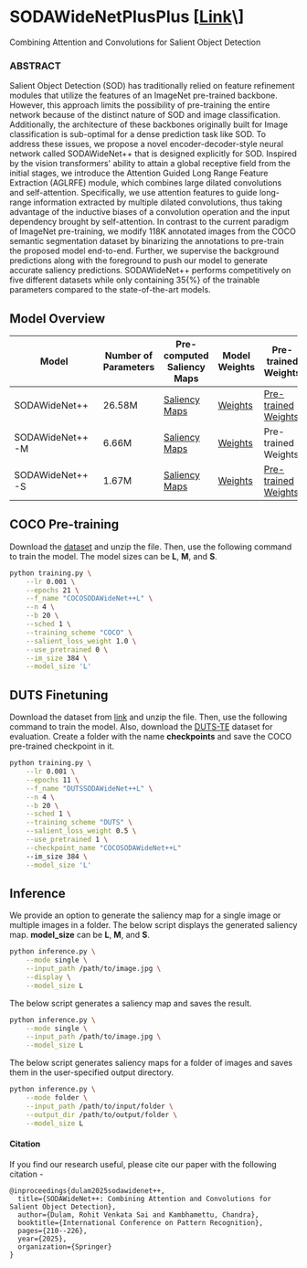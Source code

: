 # SODAWideNetPlusPlus \[[Link](https://arxiv.org/pdf/2408.16645?)\]
Combining Attention and Convolutions for Salient Object Detection

### ABSTRACT

Salient Object Detection (SOD) has traditionally relied on feature refinement modules that utilize the features of an ImageNet pre-trained backbone. However, this approach limits the possibility of pre-training the entire network because of the distinct nature of SOD and image classification. Additionally, the architecture of these backbones originally built for Image classification is sub-optimal for a dense prediction task like SOD. To address these issues, we propose a novel encoder-decoder-style neural network called SODAWideNet++ that is designed explicitly for SOD. Inspired by the vision transformers' ability to attain a global receptive field from the initial stages, we introduce the Attention Guided Long Range Feature Extraction (AGLRFE) module, which combines large dilated convolutions and self-attention. Specifically, we use attention features to guide long-range information extracted by multiple dilated convolutions, thus taking advantage of the inductive biases of a convolution operation and the input dependency brought by self-attention. In contrast to the current paradigm of ImageNet pre-training, we modify 118K annotated images from the COCO semantic segmentation dataset by binarizing the annotations to pre-train the proposed model end-to-end. Further, we supervise the background predictions along with the foreground to push our model to generate accurate saliency predictions. SODAWideNet++ performs competitively on five different datasets while only containing 35{\%} of the trainable parameters compared to the state-of-the-art models. 

## Model Overview

| Model | Number of Parameters | Pre-computed Saliency Maps | Model Weights | Pre-trained Weights |
|------------|----------------------|----------------------------|---------------|---------------|
| SODAWideNet++    | 26.58M                | [Saliency Maps](https://drive.google.com/drive/folders/12ZpJ5aewFwlX_avG-RNHBWPKaqXTZvIO?usp=sharing) | [Weights](https://drive.google.com/file/d/1HY3zRTmZ58g9RCo8PDza6p0Kg0x5POLF/view?usp=sharing) | [Pre-trained Weights](https://drive.google.com/file/d/1gsDc77dNn2lFAMbnnteKhJjNoG3ZXSbe/view?usp=sharing) |
| SODAWideNet++-M   | 6.66M                | [Saliency Maps](https://drive.google.com/drive/folders/1zdf1j8xsPnSWS3xK2HAMoz2u9MJoK8iT?usp=sharing) | [Weights](https://drive.google.com/file/d/10kwnn9asoUeZSsjIuZQMKjm_XPNrv3i0/view?usp=sharing) | Pre-trained Weights |
| SODAWideNet++-S    | 1.67M                | [Saliency Maps](https://drive.google.com/drive/folders/1_MtnVz1qU63AlrlZ98fCu51gNVyMDnWA?usp=sharing) | [Weights](https://drive.google.com/file/d/1RRRIUYAZU_8Si0yNPvSCimz1m3kEIBIe/view?usp=sharing) | [Pre-trained Weights](https://drive.google.com/file/d/1xu0eOa51ufxiGM4gq1b0ay9WAi_Y_J9b/view?usp=sharing) |

## COCO Pre-training

Download the [dataset](https://drive.google.com/file/d/1FfLXKB3qp1ak1qSWboqqqvSkVyeE4nSG/view?usp=sharing) and unzip the file. Then, use the following command to train the model. The model sizes can be **L**, **M**, and **S**.

```bash
python training.py \
    --lr 0.001 \
    --epochs 21 \
    --f_name "COCOSODAWideNet++L" \
    --n 4 \
    --b 20 \
    --sched 1 \
    --training_scheme "COCO" \
    --salient_loss_weight 1.0 \
    --use_pretrained 0 \
    --im_size 384 \
    --model_size 'L'
```

## DUTS Finetuning

Download the dataset from [link](https://drive.google.com/file/d/1-sxp99YoDRSQBebMWXLeI0tlkRsU_LrH/view?usp=sharing) and unzip the file. Then, use the following command to train the model. Also, download the [DUTS-TE](https://drive.google.com/drive/folders/1cgSiEQhenezXg7DsMcj7COU7S-o2asqE?usp=sharing) dataset for evaluation. Create a folder with the name **checkpoints** and save the COCO pre-trained checkpoint in it. 

```bash
python training.py \
    --lr 0.001 \
    --epochs 11 \
    --f_name "DUTSSODAWideNet++L" \
    --n 4 \
    --b 20 \
    --sched 1 \
    --training_scheme "DUTS" \
    --salient_loss_weight 0.5 \
    --use_pretrained 1 \
    --checkpoint_name "COCOSODAWideNet++L"
    --im_size 384 \
    --model_size 'L'
```

## Inference

We provide an option to generate the saliency map for a single image or multiple images in a folder. The below script displays the generated saliency map. **model_size** can be **L**, **M**, and **S**.
```bash
python inference.py \
    --mode single \
    --input_path /path/to/image.jpg \
    --display \
    --model_size L
```

The below script generates a saliency map and saves the result.
```bash
python inference.py \
    --mode single \
    --input_path /path/to/image.jpg \
    --model_size L
```
The below script generates saliency maps for a folder of images and saves them in the user-specified output directory.
```bash
python inference.py \
    --mode folder \
    --input_path /path/to/input/folder \
    --output_dir /path/to/output/folder \
    --model_size L
```

#### Citation

If you find our research useful, please cite our paper with the following citation - 

```
@inproceedings{dulam2025sodawidenet++,
  title={SODAWideNet++: Combining Attention and Convolutions for Salient Object Detection},
  author={Dulam, Rohit Venkata Sai and Kambhamettu, Chandra},
  booktitle={International Conference on Pattern Recognition},
  pages={210--226},
  year={2025},
  organization={Springer}
}
```


